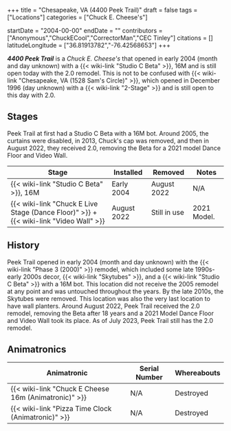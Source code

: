 +++
title = "Chesapeake, VA (4400 Peek Trail)"
draft = false
tags = ["Locations"]
categories = ["Chuck E. Cheese's"]


startDate = "2004-00-00"
endDate = ""
contributors = ["Anonymous","ChuckECool","CorrectorMan","CEC Tinley"]
citations = []
latitudeLongitude = ["36.81913782","-76.42568653"]
+++

***4400 Peek Trail*** is a *Chuck E. Cheese's* that opened in early 2004 (month and day unknown) with a {{< wiki-link "Studio C Beta" >}}, 16M and is still open today with the 2.0 remodel. This is not to be confused with {{< wiki-link "Chesapeake, VA (1528 Sam's Circle)" >}}, which opened in December 1996 (day unknown) with a {{< wiki-link "2-Stage" >}} and is still open to this day with 2.0.

## Stages

Peek Trail at first had a Studio C Beta with a 16M bot. Around 2005, the curtains were disabled, in 2013, Chuck's cap was removed, and then in August 2022, they received 2.0, removing the Beta for a 2021 model Dance Floor and Video Wall.

| Stage                                                                                             | Installed   | Removed      | Notes       |
|---------------------------------------------------------------------------------------------------|-------------|--------------|-------------|
| {{< wiki-link "Studio C Beta" >}}, 16M                                                      | Early 2004  | August 2022  | N/A         |
| {{< wiki-link "Chuck E Live Stage (Dance Floor)" >}} + {{< wiki-link "Video Wall" >}} | August 2022 | Still in use | 2021 Model. |

## History

Peek Trail opened in early 2004 (month and day unknown) with the {{< wiki-link "Phase 3 (2000)" >}} remodel, which included some late 1990s-early 2000s decor, {{< wiki-link "Skytubes" >}}, and a {{< wiki-link "Studio C Beta" >}} with a 16M bot. This location did not receive the 2005 remodel at any point and was untouched throughout the years. By the late 2010s, the Skytubes were removed. This location was also the very last location to have wall planters. Around August 2022, Peek Trail received the 2.0 remodel, removing the Beta after 18 years and a 2021 Model Dance Floor and Video Wall took its place. As of July 2023, Peek Trail still has the 2.0 remodel.

## Animatronics

| Animatronic                                                | Serial Number | Whereabouts |
|------------------------------------------------------------|---------------|-------------|
| {{< wiki-link "Chuck E Cheese 16m (Animatronic)" >}} | N/A           | Destroyed   |
| {{< wiki-link "Pizza Time Clock (Animatronic)" >}}   | N/A           | Destroyed   |